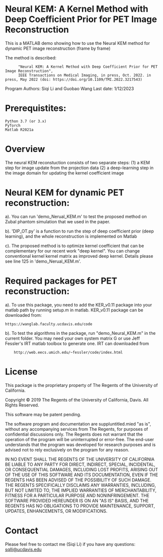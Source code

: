 # Neural KEM: A Kernel Method with Deep Coefficient Prior for PET Image Reconstruction

This is a MATLAB demo showing how to use the Neural KEM method for dynamic PET image reconstruction (frame by frame)

The method is described:

          "Neural KEM: A Kernel Method with Deep Coefficient Prior for PET Image Reconstruction", 
          IEEE Transactions on Medical Imaging, in press, Oct. 2022. in press, May 2022 (doi: https://doi.org/10.1109/TMI.2022.3217543)

Program Authors: Siqi Li and Guobao Wang
Last date: 1/12/2023


# Prerequistites:
	Python 3.7 (or 3.x)
	PyTorch
	Matlab R2021a

# Overview
The neural KEM reconstuction consists of two separate steps: 
(1) a KEM step for image update from the projection data
(2) a deep-learning step in the image domain for updating the kernel coefficient image

# Neural KEM for dynamic PET reconstruction:

a). 	You can run 'demo_Nerual_KEM.m' to test the proposed method on Zubal phantom simulation that we used in the paper.

b).	'DIP_OT.py' is a function to run the step of deep coefficient prior (deep learning), and the whole reconstruction is implemented on Matlab

c).	The proposed method is to optimize kernel coefficient that can be complementary for our recent work "deep kernel". You can change conventional kernel 
	kernel matrix as improved deep kernel. Details please see line 125 in 'demo_Nerual_KEM.m'.

# Required packages for PET reconstruction:

a).	To use this package, you need to add the KER_v0.11 package into your matlab path by
  	running setup.m in matlab. KER_v0.11 package can be downloaded from:

	https://wanglab.faculty.ucdavis.edu/code

b).	To test the algorithms in the package, run "demo_Neural_KEM.m" in the current folder. You
  	may need your own system matrix G or use Jeff Fessler's IRT matlab toolbox to 
  	generate one. IRT can downloaded from 
  
      	http://web.eecs.umich.edu/~fessler/code/index.html

# License
This package is the proprietary property of The Regents of the University of California.
 
Copyright © 2019 The Regents of the University of California, Davis. 
All Rights Reserved. 
 
This software may be patent pending.
 
The software program and documentation are suppluntitled.mied "as is", without any 
accompanying services from The Regents, for purposes of confidential discussions 
only. The Regents does not warrant that the operation of the program will be 
uninterrupted or error-free. The end-user understands that the program was 
developed for research purposes and is advised not to rely exclusively on 
the program for any reason.
 
IN NO EVENT SHALL THE REGENTS OF THE UNIVERSITY OF CALIFORNIA BE LIABLE TO ANY
PARTY FOR DIRECT, INDIRECT, SPECIAL, INCIDENTAL, OR CONSEQUENTIAL DAMAGES, 
INCLUDING LOST PROFITS, ARISING OUT OF THE USE OF THIS SOFTWARE AND ITS DOCUMENTATION, 
EVEN IF THE REGENTS HAS BEEN ADVISED OF THE POSSIBILITY OF SUCH DAMAGE. THE REGENTS 
SPECIFICALLY DISCLAIMS ANY WARRANTIES, INCLUDING, BUT NOT LIMITED TO, THE IMPLIED 
WARRANTIES OF MERCHANTABILITY, FITNESS FOR A PARTICULAR PURPOSE AND NONINFRINGEMENT. 
THE SOFTWARE PROVIDED HEREUNDER IS ON AN "AS IS" BASIS, AND THE REGENTS HAS NO 
OBLIGATIONS TO PROVIDE MAINTENANCE, SUPPORT, UPDATES, ENHANCEMENTS, OR MODIFICATIONS. 


# Contact
Please feel free to contact me (Siqi Li) if you have any questions: sqlli@ucdavis.edu
